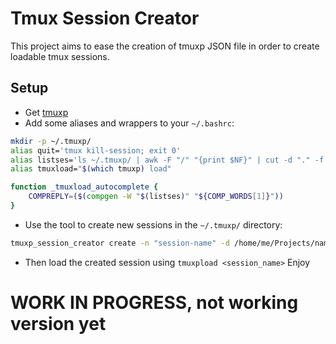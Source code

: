 # Tmux Session Creator
This project aims to ease the creation of tmuxp JSON file in order to create loadable tmux sessions.
## Setup
- Get [tmuxp](https://github.com/tmux-python/tmuxp)
- Add some aliases and wrappers to your `~/.bashrc`:
``` bash
mkdir -p ~/.tmuxp/
alias quit='tmux kill-session; exit 0'
alias listses='ls ~/.tmuxp/ | awk -F "/" "{print $NF}" | cut -d "." -f 1'
alias tmuxload="$(which tmuxp) load"

function _tmuxload_autocomplete {
    COMPREPLY=($(compgen -W "$(listses)" "${COMP_WORDS[1]}"))
}
```
- Use the tool to create new sessions in the `~/.tmuxp/` directory:
``` bash
tmuxp_session_creator create -n "session-name" -d /home/me/Projects/name ...
```
- Then load the created session using `tmuxpload <session_name>`
Enjoy

# WORK IN PROGRESS, not working version yet
